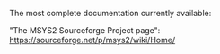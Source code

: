 The most complete documentation currently available:

"The MSYS2 Sourceforge Project page":
https://sourceforge.net/p/msys2/wiki/Home/
